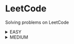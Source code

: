 # LeetCode
Solving problems on LeetCode
<details>
<summary>EASY</summary>

|Name|Problem|Solution|
|---|---|---|
|Add Binary|https://leetcode.com/problems/add-binary|<a href='https://github.com/savra/LeetCode/blob/master/src/main/java/com/hvdbs/leetcode/solution/java/AddBinary.java'>Add Binary</a>|
|Add Two Integers|https://leetcode.com/problems/add-two-integers/|<a href='https://github.com/savra/LeetCode/blob/master/src/main/java/com/hvdbs/leetcode/solution/java/AddTwoIntegers.java'>Add Two Integers</a>|
|Alternating Digit Sum|https://leetcode.com/problems/alternating-digit-sum/|<a href='https://github.com/savra/LeetCode/blob/master/src/main/java/com/hvdbs/leetcode/solution/java/AlternatingDigitSum.java'>Alternating Digit Sum</a>|
|A Number After a Double Reversal|https://leetcode.com/problems/a-number-after-a-double-reversal|<a href='https://github.com/savra/LeetCode/blob/master/src/main/java/com/hvdbs/leetcode/solution/java/ANumberAfterADoubleReversal.java'>A Number After a Double Reversal</a>|
|Array Partition|https://leetcode.com/problems/array-partition|<a href='https://github.com/savra/LeetCode/blob/master/src/main/java/com/hvdbs/leetcode/solution/java/ArrayPartition.java'>Array Partition</a>|
|Available Captures for Rook|https://leetcode.com/problems/available-captures-for-rook/|<a href='https://github.com/savra/LeetCode/blob/master/src/main/java/com/hvdbs/leetcode/solution/java/AvailableCapturesForRook.java'>Available Captures for Rook</a>|
|Average Salary Excluding the Minimum and Maximum Salary|https://leetcode.com/problems/average-salary-excluding-the-minimum-and-maximum-salary|<a href='https://github.com/savra/LeetCode/blob/master/src/main/java/com/hvdbs/leetcode/solution/java/AverageSalaryExcludingTheMinimumAndMaximumSalary.java'>Average Salary Excluding the Minimum and Maximum Salary</a>|
|Baseball Game|https://leetcode.com/problems/baseball-game|<a href='https://github.com/savra/LeetCode/blob/master/src/main/java/com/hvdbs/leetcode/solution/java/BaseballGame.java'>Baseball Game</a>|
|Binary Search|https://leetcode.com/problems/binary-search|<a href='https://github.com/savra/LeetCode/blob/master/src/main/java/com/hvdbs/leetcode/solution/java/BinarySearch.java'>Binary Search</a>|
|Binary Tree Inorder Traversal|https://leetcode.com/problems/binary-tree-inorder-traversal|<a href='https://github.com/savra/LeetCode/blob/master/src/main/java/com/hvdbs/leetcode/solution/java/BinaryTreeInorderTraversal.java'>Binary Tree Inorder Traversal</a>|
|Binary Tree Preorder Traversal|https://leetcode.com/problems/binary-tree-preorder-traversal|<a href='https://github.com/savra/LeetCode/blob/master/src/main/java/com/hvdbs/leetcode/solution/java/BinaryTreePreorderTraversal.java'>Binary Tree Preorder Traversal</a>|
|Build Array from Permutation|https://leetcode.com/problems/build-array-from-permutation/|<a href='https://github.com/savra/LeetCode/blob/master/src/main/java/com/hvdbs/leetcode/solution/java/BuildArrayFromPermutation.java'>Build Array from Permutation</a>|
|Calculate Delayed Arrival Time|https://leetcode.com/problems/calculate-delayed-arrival-time|<a href='https://github.com/savra/LeetCode/blob/master/src/main/java/com/hvdbs/leetcode/solution/java/CalculateDelayedArrivalTime.java'>Calculate Delayed Arrival Time</a>|
|Calculate Money in Leetcode Bank|https://leetcode.com/problems/calculate-money-in-leetcode-bank|<a href='https://github.com/savra/LeetCode/blob/master/src/main/java/com/hvdbs/leetcode/solution/java/CalculateMoneyInLeetcodeBank.java'>Calculate Money in Leetcode Bank</a>|
|Can Make Arithmetic Progression From Sequence|https://leetcode.com/problems/can-make-arithmetic-progression-from-sequence|<a href='https://github.com/savra/LeetCode/blob/master/src/main/java/com/hvdbs/leetcode/solution/java/CanMakeArithmeticProgressionFromSequence.java'>Can Make Arithmetic Progression From Sequence</a>|
|Can Place Flowers|https://leetcode.com/problems/can-place-flowers|<a href='https://github.com/savra/LeetCode/blob/master/src/main/java/com/hvdbs/leetcode/solution/java/CanPlaceFlowers.java'>Can Place Flowers</a>|
|Cells in a Range on an Excel Sheet|https://leetcode.com/problems/cells-in-a-range-on-an-excel-sheet/description/|<a href='https://github.com/savra/LeetCode/blob/master/src/main/java/com/hvdbs/leetcode/solution/java/CellsInARangeOnAnExcelSheet.java'>Cells in a Range on an Excel Sheet</a>|
|Check if All A's Appears Before All B's|https://leetcode.com/problems/check-if-all-as-appears-before-all-bs/|<a href='https://github.com/savra/LeetCode/blob/master/src/main/java/com/hvdbs/leetcode/solution/java/CheckIfAllAsAppearsBeforeAllBs.java'>Check if All A's Appears Before All B's</a>|
|Check if All Characters Have Equal Number of Occurrences|https://leetcode.com/problems/check-if-all-characters-have-equal-number-of-occurrences/|<a href='https://github.com/savra/LeetCode/blob/master/src/main/java/com/hvdbs/leetcode/solution/java/CheckIfAllCharactersHaveEqualNumberOfOccurrences.java'>Check if All Characters Have Equal Number of Occurrences</a>|
|Check if a String Is an Acronym of Words|https://leetcode.com/problems/check-if-a-string-is-an-acronym-of-words|<a href='https://github.com/savra/LeetCode/blob/master/src/main/java/com/hvdbs/leetcode/solution/java/CheckIfAStringIsAnAcronymOfWords.java'>Check if a String Is an Acronym of Words</a>|
|Check If It Is a Straight Line|https://leetcode.com/problems/check-if-it-is-a-straight-line|<a href='https://github.com/savra/LeetCode/blob/master/src/main/java/com/hvdbs/leetcode/solution/java/CheckIfItIsAStraightLine.java'>Check If It Is a Straight Line</a>|
|Check if Number Has Equal Digit Count and Digit Value|https://leetcode.com/problems/check-if-number-has-equal-digit-count-and-digit-value|<a href='https://github.com/savra/LeetCode/blob/master/src/main/java/com/hvdbs/leetcode/solution/java/CheckIfNumberHasEqualDigitCountAndDigitValue.java'>Check if Number Has Equal Digit Count and Digit Value</a>|
|Check if Numbers Are Ascending in a Sentence|https://leetcode.com/problems/check-if-numbers-are-ascending-in-a-sentence|<a href='https://github.com/savra/LeetCode/blob/master/src/main/java/com/hvdbs/leetcode/solution/java/CheckIfNumbersAreAscendingInASentence.java'>Check if Numbers Are Ascending in a Sentence</a>|
|Check if the Sentence Is Pangram|https://leetcode.com/problems/check-if-the-sentence-is-pangram/description/|<a href='https://github.com/savra/LeetCode/blob/master/src/main/java/com/hvdbs/leetcode/solution/java/CheckIfTheSentenceIsPangram.java'>Check if the Sentence Is Pangram</a>|
|Check If Two String Arrays are Equivalent|https://leetcode.com/problems/check-if-two-string-arrays-are-equivalent/|<a href='https://github.com/savra/LeetCode/blob/master/src/main/java/com/hvdbs/leetcode/solution/java/CheckIfTwoStringArraysAreEquivalent.java'>Check If Two String Arrays are Equivalent</a>|
|Check if Word Equals Summation of Two Words|https://leetcode.com/problems/check-if-word-equals-summation-of-two-words/|<a href='https://github.com/savra/LeetCode/blob/master/src/main/java/com/hvdbs/leetcode/solution/java/CheckIfWordEqualsSummationOfTwoWords.java'>Check if Word Equals Summation of Two Words</a>|
|Check If N and Its Double Exist|https://leetcode.com/problems/check-if-n-and-its-double-exist|<a href='https://github.com/savra/LeetCode/blob/master/src/main/java/com/hvdbs/leetcode/solution/java/CheckLfNAndItsDoubleExist.java'>Check If N and Its Double Exist</a>|
|Concatenation of Array|https://leetcode.com/problems/concatenation-of-array/|<a href='https://github.com/savra/LeetCode/blob/master/src/main/java/com/hvdbs/leetcode/solution/java/ConcatenationOfArray.java'>Concatenation of Array</a>|
|Contains Duplicate|https://leetcode.com/problems/contains-duplicate|<a href='https://github.com/savra/LeetCode/blob/master/src/main/java/com/hvdbs/leetcode/solution/java/ContainsDuplicate.java'>Contains Duplicate</a>|
|Contains Duplicate II|https://leetcode.com/problems/contains-duplicate-ii|<a href='https://github.com/savra/LeetCode/blob/master/src/main/java/com/hvdbs/leetcode/solution/java/ContainsDuplicateII.java'>Contains Duplicate II</a>|
|Convert Binary Number in a Linked List to Integer|https://leetcode.com/problems/convert-binary-number-in-a-linked-list-to-integer/|<a href='https://github.com/savra/LeetCode/blob/master/src/main/java/com/hvdbs/leetcode/solution/java/ConvertBinaryNumberInALinkedListToInteger.java'>Convert Binary Number in a Linked List to Integer</a>|
|Convert the Temperature|https://leetcode.com/problems/convert-the-temperature/description/|<a href='https://github.com/savra/LeetCode/blob/master/src/main/java/com/hvdbs/leetcode/solution/java/ConvertTheTemperature.java'>Convert the Temperature</a>|
|Count Asterisks|https://leetcode.com/problems/count-asterisks/|<a href='https://github.com/savra/LeetCode/blob/master/src/main/java/com/hvdbs/leetcode/solution/java/CountAsterisks.java'>Count Asterisks</a>|
|Count Common Words With One Occurrence|https://leetcode.com/problems/count-common-words-with-one-occurrence/|<a href='https://github.com/savra/LeetCode/blob/master/src/main/java/com/hvdbs/leetcode/solution/java/CountCommonWordsWithOneOccurrence.java'>Count Common Words With One Occurrence</a>|
|Count Equal and Divisible Pairs in an Array|https://leetcode.com/problems/count-equal-and-divisible-pairs-in-an-array/description/|<a href='https://github.com/savra/LeetCode/blob/master/src/main/java/com/hvdbs/leetcode/solution/java/CountEqualAndDivisiblePairsInAnArray.java'>Count Equal and Divisible Pairs in an Array</a>|
|Counting Bits|https://leetcode.com/problems/counting-bits|<a href='https://github.com/savra/LeetCode/blob/master/src/main/java/com/hvdbs/leetcode/solution/java/CountingBits.java'>Counting Bits</a>|
|Counting Words With a Given Prefix|https://leetcode.com/problems/counting-words-with-a-given-prefix/|<a href='https://github.com/savra/LeetCode/blob/master/src/main/java/com/hvdbs/leetcode/solution/java/CountingWordsWithAGivenPrefix.java'>Counting Words With a Given Prefix</a>|
|Count Items Matching a Rule|https://leetcode.com/problems/count-items-matching-a-rule/description/|<a href='https://github.com/savra/LeetCode/blob/master/src/main/java/com/hvdbs/leetcode/solution/java/CountItemsMatchingARule.java'>Count Items Matching a Rule</a>|
|Count Negative Numbers in a Sorted Matrix|https://leetcode.com/problems/count-negative-numbers-in-a-sorted-matrix|<a href='https://github.com/savra/LeetCode/blob/master/src/main/java/com/hvdbs/leetcode/solution/java/CountNegativeNumbersInASortedMatrix.java'>Count Negative Numbers in a Sorted Matrix</a>|
|Count Number of Pairs With Absolute Difference K|https://leetcode.com/problems/count-number-of-pairs-with-absolute-difference-k/description/|<a href='https://github.com/savra/LeetCode/blob/master/src/main/java/com/hvdbs/leetcode/solution/java/CountNumberOfPairsWithAbsoluteDifferenceK.java'>Count Number of Pairs With Absolute Difference K</a>|
|Count Odd Numbers in an Interval Range|https://leetcode.com/problems/count-odd-numbers-in-an-interval-range|<a href='https://github.com/savra/LeetCode/blob/master/src/main/java/com/hvdbs/leetcode/solution/java/CountOddNumbersInAnIntervalRange.java'>Count Odd Numbers in an Interval Range</a>|
|Count of Matches in Tournament|https://leetcode.com/problems/count-of-matches-in-tournament/description/|<a href='https://github.com/savra/LeetCode/blob/master/src/main/java/com/hvdbs/leetcode/solution/java/CountOfMatchesInTournament.java'>Count of Matches in Tournament</a>|
|Count Pairs Of Similar Strings|https://leetcode.com/problems/count-pairs-of-similar-strings|<a href='https://github.com/savra/LeetCode/blob/master/src/main/java/com/hvdbs/leetcode/solution/java/CountPairsOfSimilarStrings.java'>Count Pairs Of Similar Strings</a>|
|Count Pairs Whose Sum is Less than Target|https://leetcode.com/problems/count-pairs-whose-sum-is-less-than-target|<a href='https://github.com/savra/LeetCode/blob/master/src/main/java/com/hvdbs/leetcode/solution/java/CountPairsWhoseSumIsLessThanTarget.java'>Count Pairs Whose Sum is Less than Target</a>|
|Count Prefixes of a Given String|https://leetcode.com/problems/count-prefixes-of-a-given-string|<a href='https://github.com/savra/LeetCode/blob/master/src/main/java/com/hvdbs/leetcode/solution/java/CountPrefixesOfAGivenString.java'>Count Prefixes of a Given String</a>|
|Count Symmetric Integers|https://leetcode.com/problems/count-symmetric-integers|<a href='https://github.com/savra/LeetCode/blob/master/src/main/java/com/hvdbs/leetcode/solution/java/CountSymmetricIntegers.java'>Count Symmetric Integers</a>|
|Count the Digits That Divide a Number|https://leetcode.com/problems/count-the-digits-that-divide-a-number/description/|<a href='https://github.com/savra/LeetCode/blob/master/src/main/java/com/hvdbs/leetcode/solution/java/CountTheDigitsThatDivideANumber.java'>Count the Digits That Divide a Number</a>|
|Count the Number of Consistent Strings|https://leetcode.com/problems/count-the-number-of-consistent-strings/|<a href='https://github.com/savra/LeetCode/blob/master/src/main/java/com/hvdbs/leetcode/solution/java/CountTheNumberOfConsistentStrings.java'>Count the Number of Consistent Strings</a>|
|Count the Number of Vowel Strings in Range|https://leetcode.com/problems/count-the-number-of-vowel-strings-in-range/|<a href='https://github.com/savra/LeetCode/blob/master/src/main/java/com/hvdbs/leetcode/solution/java/CountTheNumberOfVowelStringsInRange.java'>Count the Number of Vowel Strings in Range</a>|
|Create Target Array in the Given Order|https://leetcode.com/problems/create-target-array-in-the-given-order/description/|<a href='https://github.com/savra/LeetCode/blob/master/src/main/java/com/hvdbs/leetcode/solution/java/CreateTargetArrayInTheGivenOrder.java'>Create Target Array in the Given Order</a>|
|Decode the Message|https://leetcode.com/problems/decode-the-message/|<a href='https://github.com/savra/LeetCode/blob/master/src/main/java/com/hvdbs/leetcode/solution/java/DecodeTheMessage.java'>Decode the Message</a>|
|Decode XORed Array|https://leetcode.com/problems/decode-xored-array/description/|<a href='https://github.com/savra/LeetCode/blob/master/src/main/java/com/hvdbs/leetcode/solution/java/DecodeXORedArray.java'>Decode XORed Array</a>|
|Decompress Run-Length Encoded List|https://leetcode.com/problems/decompress-run-length-encoded-list/|<a href='https://github.com/savra/LeetCode/blob/master/src/main/java/com/hvdbs/leetcode/solution/java/DecompressRunLengthEncodedList.java'>Decompress Run-Length Encoded List</a>|
|Defanging an IP Address|https://leetcode.com/problems/defanging-an-ip-address/|<a href='https://github.com/savra/LeetCode/blob/master/src/main/java/com/hvdbs/leetcode/solution/java/DefangingAnIPAddress.java'>Defanging an IP Address</a>|
|Design an Ordered Stream|https://leetcode.com/problems/design-an-ordered-stream/description/|<a href='https://github.com/savra/LeetCode/blob/master/src/main/java/com/hvdbs/leetcode/solution/java/DesignAnOrderedStream.java'>Design an Ordered Stream</a>|
|Design HashMap|https://leetcode.com/problems/design-hashmap|<a href='https://github.com/savra/LeetCode/blob/master/src/main/java/com/hvdbs/leetcode/solution/java/DesignHashMap.java'>Design HashMap</a>|
|Design HashSet|https://leetcode.com/problems/design-hashset|<a href='https://github.com/savra/LeetCode/blob/master/src/main/java/com/hvdbs/leetcode/solution/java/DesignHashSet.java'>Design HashSet</a>|
|Determine Color of a Chessboard Square|https://leetcode.com/problems/determine-color-of-a-chessboard-square/|<a href='https://github.com/savra/LeetCode/blob/master/src/main/java/com/hvdbs/leetcode/solution/java/DetermineColorOfAChessboardSquare.java'>Determine Color of a Chessboard Square</a>|
|Determine if String Halves Are Alike|https://leetcode.com/problems/determine-if-string-halves-are-alike/|<a href='https://github.com/savra/LeetCode/blob/master/src/main/java/com/hvdbs/leetcode/solution/java/DetermineIfStringHalvesAreAlike.java'>Determine if String Halves Are Alike</a>|
|Difference Between Element Sum and Digit Sum of an Array|https://leetcode.com/problems/difference-between-element-sum-and-digit-sum-of-an-array/|<a href='https://github.com/savra/LeetCode/blob/master/src/main/java/com/hvdbs/leetcode/solution/java/DifferenceBetweenElementSumAndDigitSumOfAnArray.java'>Difference Between Element Sum and Digit Sum of an Array</a>|
|DI String Match|https://leetcode.com/problems/di-string-match/|<a href='https://github.com/savra/LeetCode/blob/master/src/main/java/com/hvdbs/leetcode/solution/java/DiStringMatch.java'>DI String Match</a>|
|Divide Array Into Equal Pairs|https://leetcode.com/problems/divide-array-into-equal-pairs/|<a href='https://github.com/savra/LeetCode/blob/master/src/main/java/com/hvdbs/leetcode/solution/java/DivideArrayIntoEqualPairs.java'>Divide Array Into Equal Pairs</a>|
|Divisible and Non-divisible Sums Difference|https://leetcode.com/problems/divisible-and-non-divisible-sums-difference|<a href='https://github.com/savra/LeetCode/blob/master/src/main/java/com/hvdbs/leetcode/solution/java/DivisibleAndNonDivisibleSumsDifference.java'>Divisible and Non-divisible Sums Difference</a>|
|Evaluate Boolean Binary Tree|https://leetcode.com/problems/evaluate-boolean-binary-tree/solutions/|<a href='https://github.com/savra/LeetCode/blob/master/src/main/java/com/hvdbs/leetcode/solution/java/EvaluateBooleanBinaryTree.java'>Evaluate Boolean Binary Tree</a>|
|Faulty Keyboard|https://leetcode.com/problems/faulty-keyboard|<a href='https://github.com/savra/LeetCode/blob/master/src/main/java/com/hvdbs/leetcode/solution/java/FaultyKeyboard.java'>Faulty Keyboard</a>|
|Fibonacci Number|https://leetcode.com/problems/fibonacci-number/|<a href='https://github.com/savra/LeetCode/blob/master/src/main/java/com/hvdbs/leetcode/solution/java/FibonacciNumber.java'>Fibonacci Number</a>|
|Final Prices With a Special Discount in a Shop|https://leetcode.com/problems/final-prices-with-a-special-discount-in-a-shop/|<a href='https://github.com/savra/LeetCode/blob/master/src/main/java/com/hvdbs/leetcode/solution/java/FinalPricesWithASpecialDiscountInAShop.java'>Final Prices With a Special Discount in a Shop</a>|
|Final Value of Variable After Performing Operations|https://leetcode.com/problems/final-value-of-variable-after-performing-operations/|<a href='https://github.com/savra/LeetCode/blob/master/src/main/java/com/hvdbs/leetcode/solution/java/FinalValueOfVariableAfterPerformingOperations.java'>Final Value of Variable After Performing Operations</a>|
|Find All Numbers Disappeared in an Array|https://leetcode.com/problems/find-all-numbers-disappeared-in-an-array|<a href='https://github.com/savra/LeetCode/blob/master/src/main/java/com/hvdbs/leetcode/solution/java/FindAllNumbersDisappearedInAnArray.java'>Find All Numbers Disappeared in an Array</a>|
|Find Center of Star Graph|https://leetcode.com/problems/find-center-of-star-graph/description/|<a href='https://github.com/savra/LeetCode/blob/master/src/main/java/com/hvdbs/leetcode/solution/java/FindCenterOfStarGraph.java'>Find Center of Star Graph</a>|
|Find First Palindromic String in the Array|https://leetcode.com/problems/find-first-palindromic-string-in-the-array/|<a href='https://github.com/savra/LeetCode/blob/master/src/main/java/com/hvdbs/leetcode/solution/java/FindFirstPalindromicStringInTheArray.java'>Find First Palindromic String in the Array</a>|
|Find Greatest Common Divisor of Array|https://leetcode.com/problems/find-greatest-common-divisor-of-array/|<a href='https://github.com/savra/LeetCode/blob/master/src/main/java/com/hvdbs/leetcode/solution/java/FindGreatestCommonDivisorOfArray.java'>Find Greatest Common Divisor of Array</a>|
|Find Maximum Number of String Pairs|https://leetcode.com/problems/find-maximum-number-of-string-pairs|<a href='https://github.com/savra/LeetCode/blob/master/src/main/java/com/hvdbs/leetcode/solution/java/FindMaximumNumberOfStringPairs.java'>Find Maximum Number of String Pairs</a>|
|Find Nearest Point That Has the Same X or Y Coordinate|https://leetcode.com/problems/find-nearest-point-that-has-the-same-x-or-y-coordinate|<a href='https://github.com/savra/LeetCode/blob/master/src/main/java/com/hvdbs/leetcode/solution/java/FindNearestPointThatHasTheSameXOrYCoordinate.java'>Find Nearest Point That Has the Same X or Y Coordinate</a>|
|Find Numbers with Even Number of Digits|https://leetcode.com/problems/find-numbers-with-even-number-of-digits/|<a href='https://github.com/savra/LeetCode/blob/master/src/main/java/com/hvdbs/leetcode/solution/java/FindNumbersWithEvenNumberOfDigits.java'>Find Numbers with Even Number of Digits</a>|
|Find N Unique Integers Sum up to Zero|https://leetcode.com/problems/find-n-unique-integers-sum-up-to-zero/|<a href='https://github.com/savra/LeetCode/blob/master/src/main/java/com/hvdbs/leetcode/solution/java/FindNUniqueIntegersSumUpToZero.java'>Find N Unique Integers Sum up to Zero</a>|
|Find Pivot Index|https://leetcode.com/problems/find-pivot-index|<a href='https://github.com/savra/LeetCode/blob/master/src/main/java/com/hvdbs/leetcode/solution/java/FindPivotIndex.java'>Find Pivot Index</a>|
|Find Target Indices After Sorting Array|https://leetcode.com/problems/find-target-indices-after-sorting-array/|<a href='https://github.com/savra/LeetCode/blob/master/src/main/java/com/hvdbs/leetcode/solution/java/FindTargetIndicesAfterSortingArray.java'>Find Target Indices After Sorting Array</a>|
|Find the Array Concatenation Value|https://leetcode.com/problems/find-the-array-concatenation-value/|<a href='https://github.com/savra/LeetCode/blob/master/src/main/java/com/hvdbs/leetcode/solution/java/FindTheArrayConcatenationValue.java'>Find the Array Concatenation Value</a>|
|Find the Difference|https://leetcode.com/problems/find-the-difference|<a href='https://github.com/savra/LeetCode/blob/master/src/main/java/com/hvdbs/leetcode/solution/java/FindTheDifference.java'>Find the Difference</a>|
|Find the Difference of Two Arrays|https://leetcode.com/problems/find-the-difference-of-two-arrays|<a href='https://github.com/savra/LeetCode/blob/master/src/main/java/com/hvdbs/leetcode/solution/java/FindTheDifferenceOfTwoArrays.java'>Find the Difference of Two Arrays</a>|
|Find the Distinct Difference Array|https://leetcode.com/problems/find-the-distinct-difference-array|<a href='https://github.com/savra/LeetCode/blob/master/src/main/java/com/hvdbs/leetcode/solution/java/FindTheDistinctDifferenceArray.java'>Find the Distinct Difference Array</a>|
|Find the Highest Altitude|https://leetcode.com/problems/find-the-highest-altitude/description/|<a href='https://github.com/savra/LeetCode/blob/master/src/main/java/com/hvdbs/leetcode/solution/java/FindTheHighestAltitude.java'>Find the Highest Altitude</a>|
|Find the Index of the First Occurrence in a String|https://leetcode.com/problems/find-the-index-of-the-first-occurrence-in-a-string/description/|<a href='https://github.com/savra/LeetCode/blob/master/src/main/java/com/hvdbs/leetcode/solution/java/FindTheIndexOfTheFirstOccurrenceInAString.java'>Find the Index of the First Occurrence in a String</a>|
|Find the Maximum Achievable Number|https://leetcode.com/problems/find-the-maximum-achievable-number|<a href='https://github.com/savra/LeetCode/blob/master/src/main/java/com/hvdbs/leetcode/solution/java/FindTheMaximumAchievableNumber.java'>Find the Maximum Achievable Number</a>|
|Find Winner on a Tic Tac Toe Game|https://leetcode.com/problems/find-winner-on-a-tic-tac-toe-game|<a href='https://github.com/savra/LeetCode/blob/master/src/main/java/com/hvdbs/leetcode/solution/java/FindWinnerOnATicTacToeGame.java'>Find Winner on a Tic Tac Toe Game</a>|
|First Letter to Appear Twice|https://leetcode.com/problems/first-letter-to-appear-twice/|<a href='https://github.com/savra/LeetCode/blob/master/src/main/java/com/hvdbs/leetcode/solution/java/FirstLetterToAppearTwice.java'>First Letter to Appear Twice</a>|
|First Unique Character in a String|https://leetcode.com/problems/first-unique-character-in-a-string|<a href='https://github.com/savra/LeetCode/blob/master/src/main/java/com/hvdbs/leetcode/solution/java/FirstUniqueCharacterInAString.java'>First Unique Character in a String</a>|
|Fizz Buzz|https://leetcode.com/problems/fizz-buzz|<a href='https://github.com/savra/LeetCode/blob/master/src/main/java/com/hvdbs/leetcode/solution/java/FizzBuzz.java'>Fizz Buzz</a>|
|Generate a String With Characters That Have Odd Counts|https://leetcode.com/problems/generate-a-string-with-characters-that-have-odd-counts/description/|<a href='https://github.com/savra/LeetCode/blob/master/src/main/java/com/hvdbs/leetcode/solution/java/GenerateAStringWithCharactersThatHaveOddCounts.java'>Generate a String With Characters That Have Odd Counts</a>|
|Goal Parser Interpretation|https://leetcode.com/problems/goal-parser-interpretation/description/|<a href='https://github.com/savra/LeetCode/blob/master/src/main/java/com/hvdbs/leetcode/solution/java/GoalParserInterpretation.java'>Goal Parser Interpretation</a>|
|Goat Latin|https://leetcode.com/problems/goat-latin|<a href='https://github.com/savra/LeetCode/blob/master/src/main/java/com/hvdbs/leetcode/solution/java/GoatLatin.java'>Goat Latin</a>|
|Hamming Distance|https://leetcode.com/problems/hamming-distance|<a href='https://github.com/savra/LeetCode/blob/master/src/main/java/com/hvdbs/leetcode/solution/java/HammingDistance.java'>Hamming Distance</a>|
|Happy Number|https://leetcode.com/problems/happy-number|<a href='https://github.com/savra/LeetCode/blob/master/src/main/java/com/hvdbs/leetcode/solution/java/HappyNumber.java'>Happy Number</a>|
|Height Checker|https://leetcode.com/problems/height-checker|<a href='https://github.com/savra/LeetCode/blob/master/src/main/java/com/hvdbs/leetcode/solution/java/HeightChecker.java'>Height Checker</a>|
|How Many Numbers Are Smaller Than the Current Number|https://leetcode.com/problems/how-many-numbers-are-smaller-than-the-current-number|<a href='https://github.com/savra/LeetCode/blob/master/src/main/java/com/hvdbs/leetcode/solution/java/HowManyNumbersAreSmallerThanTheCurrentNumber.java'>How Many Numbers Are Smaller Than the Current Number</a>|
|Intersection of Two Arrays|https://leetcode.com/problems/intersection-of-two-arrays/|<a href='https://github.com/savra/LeetCode/blob/master/src/main/java/com/hvdbs/leetcode/solution/java/IntersectionOfTwoArrays.java'>Intersection of Two Arrays</a>|
|Intersection of Two Arrays II|https://leetcode.com/problems/intersection-of-two-arrays-ii|<a href='https://github.com/savra/LeetCode/blob/master/src/main/java/com/hvdbs/leetcode/solution/java/IntersectionOfTwoArraysII.java'>Intersection of Two Arrays II</a>|
|Intersection of Two Linked Lists|https://leetcode.com/problems/intersection-of-two-linked-lists|<a href='https://github.com/savra/LeetCode/blob/master/src/main/java/com/hvdbs/leetcode/solution/java/IntersectionOfTwoLinkedLists.java'>Intersection of Two Linked Lists</a>|
|Island Perimeter|https://leetcode.com/problems/island-perimeter/|<a href='https://github.com/savra/LeetCode/blob/master/src/main/java/com/hvdbs/leetcode/solution/java/IslandPerimeter.java'>Island Perimeter</a>|
|Isomorphic Strings|https://leetcode.com/problems/isomorphic-strings|<a href='https://github.com/savra/LeetCode/blob/master/src/main/java/com/hvdbs/leetcode/solution/java/IsomorphicStrings.java'>Isomorphic Strings</a>|
|Jewels and Stones|https://leetcode.com/problems/jewels-and-stones/|<a href='https://github.com/savra/LeetCode/blob/master/src/main/java/com/hvdbs/leetcode/solution/java/JewelsAndStones.java'>Jewels and Stones</a>|
|Keep Multiplying Found Values by Two|https://leetcode.com/problems/keep-multiplying-found-values-by-two/|<a href='https://github.com/savra/LeetCode/blob/master/src/main/java/com/hvdbs/leetcode/solution/java/KeepMultiplyingFoundValuesByTwo.java'>Keep Multiplying Found Values by Two</a>|
|Keyboard Row|https://leetcode.com/problems/keyboard-row/|<a href='https://github.com/savra/LeetCode/blob/master/src/main/java/com/hvdbs/leetcode/solution/java/KeyboardRow.java'>Keyboard Row</a>|
|Kids With the Greatest Number of Candies|https://leetcode.com/problems/kids-with-the-greatest-number-of-candies/|<a href='https://github.com/savra/LeetCode/blob/master/src/main/java/com/hvdbs/leetcode/solution/java/KidsWithTheGreatestNumberOfCandies.java'>Kids With the Greatest Number of Candies</a>|
|Kth Distinct String in an Array|https://leetcode.com/problems/kth-distinct-string-in-an-array|<a href='https://github.com/savra/LeetCode/blob/master/src/main/java/com/hvdbs/leetcode/solution/java/KthDistinctStringInAnArray.java'>Kth Distinct String in an Array</a>|
|Largest Number At Least Twice of Others|https://leetcode.com/problems/largest-number-at-least-twice-of-others/|<a href='https://github.com/savra/LeetCode/blob/master/src/main/java/com/hvdbs/leetcode/solution/java/LargestNumberAtLeastTwiceOfOthers.java'>Largest Number At Least Twice of Others</a>|
|Largest Perimeter Triangle|https://leetcode.com/problems/largest-perimeter-triangle|<a href='https://github.com/savra/LeetCode/blob/master/src/main/java/com/hvdbs/leetcode/solution/java/LargestPerimeterTriangle.java'>Largest Perimeter Triangle</a>|
|Largest Positive Integer That Exists With Its Negative|https://leetcode.com/problems/largest-positive-integer-that-exists-with-its-negative/|<a href='https://github.com/savra/LeetCode/blob/master/src/main/java/com/hvdbs/leetcode/solution/java/LargestPositiveIntegerThatExistsWithItsNegative.java'>Largest Positive Integer That Exists With Its Negative</a>|
|Leaf-Similar Trees|https://leetcode.com/problems/leaf-similar-trees/description/|<a href='https://github.com/savra/LeetCode/blob/master/src/main/java/com/hvdbs/leetcode/solution/java/LeafSimilarTrees.java'>Leaf-Similar Trees</a>|
|Lemonade Change|https://leetcode.com/problems/lemonade-change|<a href='https://github.com/savra/LeetCode/blob/master/src/main/java/com/hvdbs/leetcode/solution/java/LemonadeChange.java'>Lemonade Change</a>|
|Length of Last Word|https://leetcode.com/problems/length-of-last-word|<a href='https://github.com/savra/LeetCode/blob/master/src/main/java/com/hvdbs/leetcode/solution/java/LengthOfLastWord.java'>Length of Last Word</a>|
|Lexicographically Smallest Palindrome|https://leetcode.com/problems/lexicographically-smallest-palindrome|<a href='https://github.com/savra/LeetCode/blob/master/src/main/java/com/hvdbs/leetcode/solution/java/LexicographicallySmallestPalindrome.java'>Lexicographically Smallest Palindrome</a>|
|Linked List Cycle|https://leetcode.com/problems/linked-list-cycle|<a href='https://github.com/savra/LeetCode/blob/master/src/main/java/com/hvdbs/leetcode/solution/java/LinkedListCycle.java'>Linked List Cycle</a>|
|Longest Common Prefix|https://leetcode.com/problems/longest-common-prefix|<a href='https://github.com/savra/LeetCode/blob/master/src/main/java/com/hvdbs/leetcode/solution/java/LongestCommonPrefix.java'>Longest Common Prefix</a>|
|Longest Subsequence With Limited Sum|https://leetcode.com/problems/longest-subsequence-with-limited-sum/|<a href='https://github.com/savra/LeetCode/blob/master/src/main/java/com/hvdbs/leetcode/solution/java/LongestSubsequenceWithLimitedSum.java'>Longest Subsequence With Limited Sum</a>|
|Majority Element|https://leetcode.com/problems/majority-element|<a href='https://github.com/savra/LeetCode/blob/master/src/main/java/com/hvdbs/leetcode/solution/java/MajorityElement.java'>Majority Element</a>|
|Make Array Zero by Subtracting Equal Amounts|https://leetcode.com/problems/make-array-zero-by-subtracting-equal-amounts|<a href='https://github.com/savra/LeetCode/blob/master/src/main/java/com/hvdbs/leetcode/solution/java/MakeArrayZeroBySubtractingEqualAmounts.java'>Make Array Zero by Subtracting Equal Amounts</a>|
|Make Two Arrays Equal by Reversing Subarrays|https://leetcode.com/problems/make-two-arrays-equal-by-reversing-subarrays/|<a href='https://github.com/savra/LeetCode/blob/master/src/main/java/com/hvdbs/leetcode/solution/java/MakeTwoArraysEqualByReversingSubarrays.java'>Make Two Arrays Equal by Reversing Subarrays</a>|
|Matrix Diagonal Sum|https://leetcode.com/problems/matrix-diagonal-sum/description/|<a href='https://github.com/savra/LeetCode/blob/master/src/main/java/com/hvdbs/leetcode/solution/java/MatrixDiagonalSum.java'>Matrix Diagonal Sum</a>|
|Maximum 69 Number|https://leetcode.com/problems/maximum-69-number/|<a href='https://github.com/savra/LeetCode/blob/master/src/main/java/com/hvdbs/leetcode/solution/java/Maximum69Number.java'>Maximum 69 Number</a>|
|Maximum Count of Positive Integer and Negative Integer|https://leetcode.com/problems/maximum-count-of-positive-integer-and-negative-integer/|<a href='https://github.com/savra/LeetCode/blob/master/src/main/java/com/hvdbs/leetcode/solution/java/MaximumCountOfPositiveIntegerAndNegativeInteger.java'>Maximum Count of Positive Integer and Negative Integer</a>|
|Maximum Depth of Binary Tree|https://leetcode.com/problems/maximum-depth-of-binary-tree/|<a href='https://github.com/savra/LeetCode/blob/master/src/main/java/com/hvdbs/leetcode/solution/java/MaximumDepthOfBinaryTree.java'>Maximum Depth of Binary Tree</a>|
|Maximum Number of Balls in a Box|https://leetcode.com/problems/maximum-number-of-balls-in-a-box|<a href='https://github.com/savra/LeetCode/blob/master/src/main/java/com/hvdbs/leetcode/solution/java/MaximumNumberOfBallsInABox.java'>Maximum Number of Balls in a Box</a>|
|Maximum Number of Pairs in Array|https://leetcode.com/problems/maximum-number-of-pairs-in-array/|<a href='https://github.com/savra/LeetCode/blob/master/src/main/java/com/hvdbs/leetcode/solution/java/MaximumNumberOfPairsInArray.java'>Maximum Number of Pairs in Array</a>|
|Maximum Number of Words Found in Sentences|https://leetcode.com/problems/maximum-number-of-words-found-in-sentences/|<a href='https://github.com/savra/LeetCode/blob/master/src/main/java/com/hvdbs/leetcode/solution/java/MaximumNumberOfWordsFoundInSentences.java'>Maximum Number of Words Found in Sentences</a>|
|Maximum Number of Words You Can Type|https://leetcode.com/problems/maximum-number-of-words-you-can-type|<a href='https://github.com/savra/LeetCode/blob/master/src/main/java/com/hvdbs/leetcode/solution/java/MaximumNumberOfWordsYouCanType.java'>Maximum Number of Words You Can Type</a>|
|Maximum Odd Binary Number|https://leetcode.com/problems/maximum-odd-binary-number|<a href='https://github.com/savra/LeetCode/blob/master/src/main/java/com/hvdbs/leetcode/solution/java/MaximumOddBinaryNumber.java'>Maximum Odd Binary Number</a>|
|Maximum Product of Two Elements in an Array|https://leetcode.com/problems/maximum-product-of-two-elements-in-an-array/|<a href='https://github.com/savra/LeetCode/blob/master/src/main/java/com/hvdbs/leetcode/solution/java/MaximumProductOfTwoElementsInAnArray.java'>Maximum Product of Two Elements in an Array</a>|
|Maximum Sum With Exactly K Elements|https://leetcode.com/problems/maximum-sum-with-exactly-k-elements/|<a href='https://github.com/savra/LeetCode/blob/master/src/main/java/com/hvdbs/leetcode/solution/java/MaximumSumWithExactlyKElements.java'>Maximum Sum With Exactly K Elements</a>|
|Maximum Units on a Truck|https://leetcode.com/problems/maximum-units-on-a-truck|<a href='https://github.com/savra/LeetCode/blob/master/src/main/java/com/hvdbs/leetcode/solution/java/MaximumUnitsOnATruck.java'>Maximum Units on a Truck</a>|
|Maximum Value of a String in an Array|https://leetcode.com/problems/maximum-value-of-a-string-in-an-array/|<a href='https://github.com/savra/LeetCode/blob/master/src/main/java/com/hvdbs/leetcode/solution/java/MaximumValueOfAStringInAnArray.java'>Maximum Value of a String in an Array</a>|
|Merge Strings Alternately|https://leetcode.com/problems/merge-strings-alternately|<a href='https://github.com/savra/LeetCode/blob/master/src/main/java/com/hvdbs/leetcode/solution/java/MergeStringsAlternately.java'>Merge Strings Alternately</a>|
|Merge Two 2D Arrays by Summing Values|https://leetcode.com/problems/merge-two-2d-arrays-by-summing-values/|<a href='https://github.com/savra/LeetCode/blob/master/src/main/java/com/hvdbs/leetcode/solution/java/MergeTwo2DArraysBySummingValues.java'>Merge Two 2D Arrays by Summing Values</a>|
|Merge Two Sorted Lists|https://leetcode.com/problems/merge-two-sorted-lists|<a href='https://github.com/savra/LeetCode/blob/master/src/main/java/com/hvdbs/leetcode/solution/java/MergeTwoSortedLists.java'>Merge Two Sorted Lists</a>|
|Middle of the Linked List|https://leetcode.com/problems/middle-of-the-linked-list/description/|<a href='https://github.com/savra/LeetCode/blob/master/src/main/java/com/hvdbs/leetcode/solution/java/MiddleOfTheLinkedList.java'>Middle of the Linked List</a>|
|Minimize String Length|https://leetcode.com/problems/minimize-string-length|<a href='https://github.com/savra/LeetCode/blob/master/src/main/java/com/hvdbs/leetcode/solution/java/MinimizeStringLength.java'>Minimize String Length</a>|
|Minimum Absolute Difference|https://leetcode.com/problems/minimum-absolute-difference|<a href='https://github.com/savra/LeetCode/blob/master/src/main/java/com/hvdbs/leetcode/solution/java/MinimumAbsoluteDifference.java'>Minimum Absolute Difference</a>|
|Minimum Index Sum of Two Lists|https://leetcode.com/problems/minimum-index-sum-of-two-lists|<a href='https://github.com/savra/LeetCode/blob/master/src/main/java/com/hvdbs/leetcode/solution/java/MinimumIndexSumOfTwoLists.java'>Minimum Index Sum of Two Lists</a>|
|Minimum Number of Moves to Seat Everyone|https://leetcode.com/problems/minimum-number-of-moves-to-seat-everyone/|<a href='https://github.com/savra/LeetCode/blob/master/src/main/java/com/hvdbs/leetcode/solution/java/MinimumNumberOfMovesToSeatEveryone.java'>Minimum Number of Moves to Seat Everyone</a>|
|Minimum String Length After Removing Substrings|https://leetcode.com/problems/minimum-string-length-after-removing-substrings|<a href='https://github.com/savra/LeetCode/blob/master/src/main/java/com/hvdbs/leetcode/solution/java/MinimumStringLengthAfterRemovingSubstrings.java'>Minimum String Length After Removing Substrings</a>|
|Minimum Sum of Four Digit Number After Splitting Digits|https://leetcode.com/problems/minimum-sum-of-four-digit-number-after-splitting-digits/|<a href='https://github.com/savra/LeetCode/blob/master/src/main/java/com/hvdbs/leetcode/solution/java/MinimumSumOfFourDigitNumberAfterSplittingDigits.java'>Minimum Sum of Four Digit Number After Splitting Digits</a>|
|Minimum Value to Get Positive Step by Step Sum|https://leetcode.com/problems/minimum-value-to-get-positive-step-by-step-sum/|<a href='https://github.com/savra/LeetCode/blob/master/src/main/java/com/hvdbs/leetcode/solution/java/MinimumValueToGetPositiveStepByStepSum.java'>Minimum Value to Get Positive Step by Step Sum</a>|
|Monotonic Array|https://leetcode.com/problems/monotonic-array|<a href='https://github.com/savra/LeetCode/blob/master/src/main/java/com/hvdbs/leetcode/solution/java/MonotonicArray.java'>Monotonic Array</a>|
|Move Zeroes|https://leetcode.com/problems/move-zeroes/description/|<a href='https://github.com/savra/LeetCode/blob/master/src/main/java/com/hvdbs/leetcode/solution/java/MoveZeroes.java'>Move Zeroes</a>|
|N-ary Tree Postorder Traversal|https://leetcode.com/problems/n-ary-tree-postorder-traversal/description/|<a href='https://github.com/savra/LeetCode/blob/master/src/main/java/com/hvdbs/leetcode/solution/java/NaryTreePostorderTraversal.java'>N-ary Tree Postorder Traversal</a>|
|N-ary Tree Preorder Traversal|https://leetcode.com/problems/n-ary-tree-preorder-traversal|<a href='https://github.com/savra/LeetCode/blob/master/src/main/java/com/hvdbs/leetcode/solution/java/NaryTreePreorderTraversal.java'>N-ary Tree Preorder Traversal</a>|
|Neither Minimum nor Maximum|https://leetcode.com/problems/neither-minimum-nor-maximum|<a href='https://github.com/savra/LeetCode/blob/master/src/main/java/com/hvdbs/leetcode/solution/java/NeitherMinimumNorMaximum.java'>Neither Minimum nor Maximum</a>|
|Next Greater Element I|https://leetcode.com/problems/next-greater-element-i|<a href='https://github.com/savra/LeetCode/blob/master/src/main/java/com/hvdbs/leetcode/solution/java/NextGreaterElementI.java'>Next Greater Element I</a>|
|N-Repeated Element in Size 2N Array|https://leetcode.com/problems/n-repeated-element-in-size-2n-array/|<a href='https://github.com/savra/LeetCode/blob/master/src/main/java/com/hvdbs/leetcode/solution/java/NRepeatedElementInSize2NArray.java'>N-Repeated Element in Size 2N Array</a>|
|Number Complement|https://leetcode.com/problems/number-complement|<a href='https://github.com/savra/LeetCode/blob/master/src/main/java/com/hvdbs/leetcode/solution/java/NumberComplement.java'>Number Complement</a>|
|Number of 1 Bits|https://leetcode.com/problems/number-of-1-bits|<a href='https://github.com/savra/LeetCode/blob/master/src/main/java/com/hvdbs/leetcode/solution/java/NumberOf1Bits.java'>Number of 1 Bits</a>|
|Number of Arithmetic Triplets|https://leetcode.com/problems/number-of-arithmetic-triplets/description/|<a href='https://github.com/savra/LeetCode/blob/master/src/main/java/com/hvdbs/leetcode/solution/java/NumberOfArithmeticTriplets.java'>Number of Arithmetic Triplets</a>|
|Number of Common Factors|https://leetcode.com/problems/number-of-common-factors/description/|<a href='https://github.com/savra/LeetCode/blob/master/src/main/java/com/hvdbs/leetcode/solution/java/NumberOfCommonFactors.java'>Number of Common Factors</a>|
|Number of Employees Who Met the Target|https://leetcode.com/problems/number-of-employees-who-met-the-target/description/|<a href='https://github.com/savra/LeetCode/blob/master/src/main/java/com/hvdbs/leetcode/solution/java/NumberOfEmployeesWhoMetTheTarget.java'>Number of Employees Who Met the Target</a>|
|Number of Even and Odd Bits|https://leetcode.com/problems/number-of-even-and-odd-bits|<a href='https://github.com/savra/LeetCode/blob/master/src/main/java/com/hvdbs/leetcode/solution/java/NumberOfEvenAndOddBits.java'>Number of Even and Odd Bits</a>|
|Number of Good Pairs|https://leetcode.com/problems/number-of-good-pairs/|<a href='https://github.com/savra/LeetCode/blob/master/src/main/java/com/hvdbs/leetcode/solution/java/NumberOfGoodPairs.java'>Number of Good Pairs</a>|
|Number of Recent Calls|https://leetcode.com/problems/number-of-recent-calls|<a href='https://github.com/savra/LeetCode/blob/master/src/main/java/com/hvdbs/leetcode/solution/java/NumberOfRecentCalls.java'>Number of Recent Calls</a>|
|Number Of Rectangles That Can Form The Largest Square|https://leetcode.com/problems/number-of-rectangles-that-can-form-the-largest-square/|<a href='https://github.com/savra/LeetCode/blob/master/src/main/java/com/hvdbs/leetcode/solution/java/NumberOfRectanglesThatCanFormTheLargestSquare.java'>Number Of Rectangles That Can Form The Largest Square</a>|
|Number of Senior Citizens|https://leetcode.com/problems/number-of-senior-citizens|<a href='https://github.com/savra/LeetCode/blob/master/src/main/java/com/hvdbs/leetcode/solution/java/NumberOfSeniorCitizens.java'>Number of Senior Citizens</a>|
|Number of Steps to Reduce a Number to Zero|https://leetcode.com/problems/number-of-steps-to-reduce-a-number-to-zero/description/|<a href='https://github.com/savra/LeetCode/blob/master/src/main/java/com/hvdbs/leetcode/solution/java/NumberOfStepsToReduceANumberToZero.java'>Number of Steps to Reduce a Number to Zero</a>|
|Number of Strings That Appear as Substrings in Word|https://leetcode.com/problems/number-of-strings-that-appear-as-substrings-in-word/description/|<a href='https://github.com/savra/LeetCode/blob/master/src/main/java/com/hvdbs/leetcode/solution/java/NumberOfStringsThatAppearAsSubstringsInWord.java'>Number of Strings That Appear as Substrings in Word</a>|
|Number of Students Doing Homework at a Given Time|https://leetcode.com/problems/number-of-students-doing-homework-at-a-given-time|<a href='https://github.com/savra/LeetCode/blob/master/src/main/java/com/hvdbs/leetcode/solution/java/NumberOfStudentsDoingHomeworkAtAGivenTime.java'>Number of Students Doing Homework at a Given Time</a>|
|Number of Unequal Triplets in Array|https://leetcode.com/problems/number-of-unequal-triplets-in-array|<a href='https://github.com/savra/LeetCode/blob/master/src/main/java/com/hvdbs/leetcode/solution/java/NumberOfUnequalTripletsInArray.java'>Number of Unequal Triplets in Array</a>|
|Palindrome Linked List|https://leetcode.com/problems/palindrome-linked-list|<a href='https://github.com/savra/LeetCode/blob/master/src/main/java/com/hvdbs/leetcode/solution/java/PalindromeLinkedList.java'>Palindrome Linked List</a>|
|Palindrome Number|https://leetcode.com/problems/palindrome-number/|<a href='https://github.com/savra/LeetCode/blob/master/src/main/java/com/hvdbs/leetcode/solution/java/PalindromeNumber.java'>Palindrome Number</a>|
|Design Parking System|https://leetcode.com/problems/design-parking-system/|<a href='https://github.com/savra/LeetCode/blob/master/src/main/java/com/hvdbs/leetcode/solution/java/ParkingSystem.java'>Design Parking System</a>|
|Pascal's Triangle|https://leetcode.com/problems/pascals-triangle/|<a href='https://github.com/savra/LeetCode/blob/master/src/main/java/com/hvdbs/leetcode/solution/java/PascalsTriangle.java'>Pascal's Triangle</a>|
|Pascal's Triangle II|https://leetcode.com/problems/pascals-triangle-ii/|<a href='https://github.com/savra/LeetCode/blob/master/src/main/java/com/hvdbs/leetcode/solution/java/PascalsTriangleII.java'>Pascal's Triangle II</a>|
|Percentage of Letter in String|https://leetcode.com/problems/percentage-of-letter-in-string|<a href='https://github.com/savra/LeetCode/blob/master/src/main/java/com/hvdbs/leetcode/solution/java/PercentageOfLetterInString.java'>Percentage of Letter in String</a>|
|Plus One|https://leetcode.com/problems/plus-one|<a href='https://github.com/savra/LeetCode/blob/master/src/main/java/com/hvdbs/leetcode/solution/java/PlusOne.java'>Plus One</a>|
|Points That Intersect With Cars|https://leetcode.com/problems/points-that-intersect-with-cars|<a href='https://github.com/savra/LeetCode/blob/master/src/main/java/com/hvdbs/leetcode/solution/java/PointsThatIntersectWithCars.java'>Points That Intersect With Cars</a>|
|Power of Four|https://leetcode.com/problems/power-of-four|<a href='https://github.com/savra/LeetCode/blob/master/src/main/java/com/hvdbs/leetcode/solution/java/PowerOfFour.java'>Power of Four</a>|
|Prime Number of Set Bits in Binary Representation|https://leetcode.com/problems/prime-number-of-set-bits-in-binary-representation/|<a href='https://github.com/savra/LeetCode/blob/master/src/main/java/com/hvdbs/leetcode/solution/java/PrimeNumberOfSetBitsInBinaryRepresentation.java'>Prime Number of Set Bits in Binary Representation</a>|
|Range Sum of BST|https://leetcode.com/problems/range-sum-of-bst/|<a href='https://github.com/savra/LeetCode/blob/master/src/main/java/com/hvdbs/leetcode/solution/java/RangeSumOfBST.java'>Range Sum of BST</a>|
|Remove Duplicates from Sorted Array|https://leetcode.com/problems/remove-duplicates-from-sorted-array/|<a href='https://github.com/savra/LeetCode/blob/master/src/main/java/com/hvdbs/leetcode/solution/java/RemoveDuplicatesFromSortedArray.java'>Remove Duplicates from Sorted Array</a>|
|Remove Element|https://leetcode.com/problems/remove-element/|<a href='https://github.com/savra/LeetCode/blob/master/src/main/java/com/hvdbs/leetcode/solution/java/RemoveElement.java'>Remove Element</a>|
|Remove Linked List Elements|https://leetcode.com/problems/remove-linked-list-elements|<a href='https://github.com/savra/LeetCode/blob/master/src/main/java/com/hvdbs/leetcode/solution/java/RemoveLinkedListElements.java'>Remove Linked List Elements</a>|
|Remove Trailing Zeros From a String|https://leetcode.com/problems/remove-trailing-zeros-from-a-string|<a href='https://github.com/savra/LeetCode/blob/master/src/main/java/com/hvdbs/leetcode/solution/java/RemoveTrailingZerosFromAString.java'>Remove Trailing Zeros From a String</a>|
|Repeated Substring Pattern|https://leetcode.com/problems/repeated-substring-pattern|<a href='https://github.com/savra/LeetCode/blob/master/src/main/java/com/hvdbs/leetcode/solution/java/RepeatedSubstringPattern.java'>Repeated Substring Pattern</a>|
|Replace All Digits with Characters|https://leetcode.com/problems/replace-all-digits-with-characters/description/|<a href='https://github.com/savra/LeetCode/blob/master/src/main/java/com/hvdbs/leetcode/solution/java/ReplaceAllDigitsWithCharacters.java'>Replace All Digits with Characters</a>|
|Replace Elements with Greatest Element on Right Side|https://leetcode.com/problems/replace-elements-with-greatest-element-on-right-side|<a href='https://github.com/savra/LeetCode/blob/master/src/main/java/com/hvdbs/leetcode/solution/java/ReplaceElementsWithGreatestElementOnRightSide.java'>Replace Elements with Greatest Element on Right Side</a>|
|Reverse Linked List|https://leetcode.com/problems/reverse-linked-list|<a href='https://github.com/savra/LeetCode/blob/master/src/main/java/com/hvdbs/leetcode/solution/java/ReverseLinkedList.java'>Reverse Linked List</a>|
|Reverse Prefix of Word|https://leetcode.com/problems/reverse-prefix-of-word/description/|<a href='https://github.com/savra/LeetCode/blob/master/src/main/java/com/hvdbs/leetcode/solution/java/ReversePrefixOfWord.java'>Reverse Prefix of Word</a>|
|Reverse String|https://leetcode.com/problems/reverse-string|<a href='https://github.com/savra/LeetCode/blob/master/src/main/java/com/hvdbs/leetcode/solution/java/ReverseString.java'>Reverse String</a>|
|Reverse Words in a String III|https://leetcode.com/problems/reverse-words-in-a-string-iii/description/|<a href='https://github.com/savra/LeetCode/blob/master/src/main/java/com/hvdbs/leetcode/solution/java/ReverseWordsInAStringIII.java'>Reverse Words in a String III</a>|
|Richest Customer Wealth|https://leetcode.com/problems/richest-customer-wealth/|<a href='https://github.com/savra/LeetCode/blob/master/src/main/java/com/hvdbs/leetcode/solution/java/RichestCustomerWealth.java'>Richest Customer Wealth</a>|
|Rings and Rods|https://leetcode.com/problems/rings-and-rods/description/|<a href='https://github.com/savra/LeetCode/blob/master/src/main/java/com/hvdbs/leetcode/solution/java/RingsAndRods.java'>Rings and Rods</a>|
|Robot Return to Origin|https://leetcode.com/problems/robot-return-to-origin|<a href='https://github.com/savra/LeetCode/blob/master/src/main/java/com/hvdbs/leetcode/solution/java/RobotReturnToOrigin.java'>Robot Return to Origin</a>|
|Roman to Integer|https://leetcode.com/problems/roman-to-integer|<a href='https://github.com/savra/LeetCode/blob/master/src/main/java/com/hvdbs/leetcode/solution/java/RomanToInteger.java'>Roman to Integer</a>|
|Root Equals Sum of Children|https://leetcode.com/problems/root-equals-sum-of-children/|<a href='https://github.com/savra/LeetCode/blob/master/src/main/java/com/hvdbs/leetcode/solution/java/RootEqualsSumOfChildren.java'>Root Equals Sum of Children</a>|
|Row With Maximum Ones|https://leetcode.com/problems/row-with-maximum-ones/|<a href='https://github.com/savra/LeetCode/blob/master/src/main/java/com/hvdbs/leetcode/solution/java/RowWithMaximumOnes.java'>Row With Maximum Ones</a>|
|Running Sum of 1d Array|https://leetcode.com/problems/running-sum-of-1d-array/|<a href='https://github.com/savra/LeetCode/blob/master/src/main/java/com/hvdbs/leetcode/solution/java/RunningSumOf1dArray.java'>Running Sum of 1d Array</a>|
|Search in a Binary Search Tree|https://leetcode.com/problems/search-in-a-binary-search-tree/description/|<a href='https://github.com/savra/LeetCode/blob/master/src/main/java/com/hvdbs/leetcode/solution/java/SearchInABinarySearchTree.java'>Search in a Binary Search Tree</a>|
|Self Dividing Numbers|https://leetcode.com/problems/self-dividing-numbers/|<a href='https://github.com/savra/LeetCode/blob/master/src/main/java/com/hvdbs/leetcode/solution/java/SelfDividingNumbers.java'>Self Dividing Numbers</a>|
|Separate the Digits in an Array|https://leetcode.com/problems/separate-the-digits-in-an-array/description/|<a href='https://github.com/savra/LeetCode/blob/master/src/main/java/com/hvdbs/leetcode/solution/java/SeparateTheDigitsInAnArray.java'>Separate the Digits in an Array</a>|
|Shuffle String|https://leetcode.com/problems/shuffle-string/description/|<a href='https://github.com/savra/LeetCode/blob/master/src/main/java/com/hvdbs/leetcode/solution/java/ShuffleString.java'>Shuffle String</a>|
|Shuffle the Array|https://leetcode.com/problems/shuffle-the-array/|<a href='https://github.com/savra/LeetCode/blob/master/src/main/java/com/hvdbs/leetcode/solution/java/ShuffleTheArray.java'>Shuffle the Array</a>|
|Sign of the Product of an Array|https://leetcode.com/problems/sign-of-the-product-of-an-array|<a href='https://github.com/savra/LeetCode/blob/master/src/main/java/com/hvdbs/leetcode/solution/java/SignOfTheProductOfAnArray.java'>Sign of the Product of an Array</a>|
|Single Number|https://leetcode.com/problems/single-number|<a href='https://github.com/savra/LeetCode/blob/master/src/main/java/com/hvdbs/leetcode/solution/java/SingleNumber.java'>Single Number</a>|
|Smallest Even Multiple|https://leetcode.com/problems/smallest-even-multiple/|<a href='https://github.com/savra/LeetCode/blob/master/src/main/java/com/hvdbs/leetcode/solution/java/SmallestEvenMultiple.java'>Smallest Even Multiple</a>|
|Smallest Index With Equal Value|https://leetcode.com/problems/smallest-index-with-equal-value/|<a href='https://github.com/savra/LeetCode/blob/master/src/main/java/com/hvdbs/leetcode/solution/java/SmallestIndexWithEqualValue.java'>Smallest Index With Equal Value</a>|
|Sort Array by Increasing Frequency|https://leetcode.com/problems/sort-array-by-increasing-frequency|<a href='https://github.com/savra/LeetCode/blob/master/src/main/java/com/hvdbs/leetcode/solution/java/SortArrayByIncreasingFrequency.java'>Sort Array by Increasing Frequency</a>|
|Sort Array By Parity|https://leetcode.com/problems/sort-array-by-parity/|<a href='https://github.com/savra/LeetCode/blob/master/src/main/java/com/hvdbs/leetcode/solution/java/SortArrayByParity.java'>Sort Array By Parity</a>|
|Sorting the Sentence|https://leetcode.com/problems/sorting-the-sentence/description/|<a href='https://github.com/savra/LeetCode/blob/master/src/main/java/com/hvdbs/leetcode/solution/java/SortingTheSentence.java'>Sorting the Sentence</a>|
|Sort Integers by The Number of 1 Bits|https://leetcode.com/problems/sort-integers-by-the-number-of-1-bits/|<a href='https://github.com/savra/LeetCode/blob/master/src/main/java/com/hvdbs/leetcode/solution/java/SortIntegersByTheNumberOf1Bits.java'>Sort Integers by The Number of 1 Bits</a>|
|Sort the People|https://leetcode.com/problems/sort-the-people/|<a href='https://github.com/savra/LeetCode/blob/master/src/main/java/com/hvdbs/leetcode/solution/java/SortThePeople.java'>Sort the People</a>|
|Split a String in Balanced Strings|https://leetcode.com/problems/split-a-string-in-balanced-strings/description/|<a href='https://github.com/savra/LeetCode/blob/master/src/main/java/com/hvdbs/leetcode/solution/java/SplitAStringInBalancedStrings.java'>Split a String in Balanced Strings</a>|
|Squares of a Sorted Array|https://leetcode.com/problems/squares-of-a-sorted-array/|<a href='https://github.com/savra/LeetCode/blob/master/src/main/java/com/hvdbs/leetcode/solution/java/SquaresOfASortedArray.java'>Squares of a Sorted Array</a>|
|Substrings of Size Three with Distinct Characters|https://leetcode.com/problems/substrings-of-size-three-with-distinct-characters|<a href='https://github.com/savra/LeetCode/blob/master/src/main/java/com/hvdbs/leetcode/solution/java/SubstringsOfSizeThreeWithDistinctCharacters.java'>Substrings of Size Three with Distinct Characters</a>|
|Subtract the Product and Sum of Digits of an Integer|https://leetcode.com/problems/subtract-the-product-and-sum-of-digits-of-an-integer/description/|<a href='https://github.com/savra/LeetCode/blob/master/src/main/java/com/hvdbs/leetcode/solution/java/SubtractTheProductAndSumOfDigitsOfAnInteger.java'>Subtract the Product and Sum of Digits of an Integer</a>|
|Sum Multiples|https://leetcode.com/problems/sum-multiples/|<a href='https://github.com/savra/LeetCode/blob/master/src/main/java/com/hvdbs/leetcode/solution/java/SumMultiples.java'>Sum Multiples</a>|
|Sum of Digits in Base K|https://leetcode.com/problems/sum-of-digits-in-base-k|<a href='https://github.com/savra/LeetCode/blob/master/src/main/java/com/hvdbs/leetcode/solution/java/SumOfDigitsInBaseK.java'>Sum of Digits in Base K</a>|
|Sum of Squares of Special Elements|https://leetcode.com/problems/sum-of-squares-of-special-elements|<a href='https://github.com/savra/LeetCode/blob/master/src/main/java/com/hvdbs/leetcode/solution/java/SumOfSquaresOfSpecialElements.java'>Sum of Squares of Special Elements</a>|
|Sum of Unique Elements|https://leetcode.com/problems/sum-of-unique-elements/|<a href='https://github.com/savra/LeetCode/blob/master/src/main/java/com/hvdbs/leetcode/solution/java/SumOfUniqueElements.java'>Sum of Unique Elements</a>|
|Sum of Values at Indices With K Set Bits|https://leetcode.com/problems/sum-of-values-at-indices-with-k-set-bits/|<a href='https://github.com/savra/LeetCode/blob/master/src/main/java/com/hvdbs/leetcode/solution/java/SumOfValuesAtIndicesWithKSetBits.java'>Sum of Values at Indices With K Set Bits</a>|
|The K Weakest Rows in a Matrix|https://leetcode.com/problems/the-k-weakest-rows-in-a-matrix|<a href='https://github.com/savra/LeetCode/blob/master/src/main/java/com/hvdbs/leetcode/solution/java/TheKWeakestRowsInAMatrix.java'>The K Weakest Rows in a Matrix</a>|
|Third Maximum Number|https://leetcode.com/problems/third-maximum-number|<a href='https://github.com/savra/LeetCode/blob/master/src/main/java/com/hvdbs/leetcode/solution/java/ThirdMaximumNumber.java'>Third Maximum Number</a>|
|To Lower Case|https://leetcode.com/problems/to-lower-case/description/|<a href='https://github.com/savra/LeetCode/blob/master/src/main/java/com/hvdbs/leetcode/solution/java/ToLowerCase.java'>To Lower Case</a>|
|Truncate Sentence|https://leetcode.com/problems/truncate-sentence/|<a href='https://github.com/savra/LeetCode/blob/master/src/main/java/com/hvdbs/leetcode/solution/java/TruncateSentence.java'>Truncate Sentence</a>|
|Two Furthest Houses With Different Colors|https://leetcode.com/problems/two-furthest-houses-with-different-colors|<a href='https://github.com/savra/LeetCode/blob/master/src/main/java/com/hvdbs/leetcode/solution/java/TwoFurthestHousesWithDifferentColors.java'>Two Furthest Houses With Different Colors</a>|
|Two Out of Three|https://leetcode.com/problems/two-out-of-three|<a href='https://github.com/savra/LeetCode/blob/master/src/main/java/com/hvdbs/leetcode/solution/java/TwoOutOfThree.java'>Two Out of Three</a>|
|Two Sum|https://leetcode.com/problems/two-sum/|<a href='https://github.com/savra/LeetCode/blob/master/src/main/java/com/hvdbs/leetcode/solution/java/TwoSum.java'>Two Sum</a>|
|Unique Morse Code Words|https://leetcode.com/problems/unique-morse-code-words/|<a href='https://github.com/savra/LeetCode/blob/master/src/main/java/com/hvdbs/leetcode/solution/java/UniqueMorseCodeWords.java'>Unique Morse Code Words</a>|
|Unique Number of Occurrences|https://leetcode.com/problems/unique-number-of-occurrences/|<a href='https://github.com/savra/LeetCode/blob/master/src/main/java/com/hvdbs/leetcode/solution/java/UniqueNumberOfOccurrences.java'>Unique Number of Occurrences</a>|
|Univalued Binary Tree|https://leetcode.com/problems/univalued-binary-tree/|<a href='https://github.com/savra/LeetCode/blob/master/src/main/java/com/hvdbs/leetcode/solution/java/UnivaluedBinaryTree.java'>Univalued Binary Tree</a>|
|Valid Anagram|https://leetcode.com/problems/valid-anagram|<a href='https://github.com/savra/LeetCode/blob/master/src/main/java/com/hvdbs/leetcode/solution/java/ValidAnagram.java'>Valid Anagram</a>|
|Valid Mountain Array|https://leetcode.com/problems/valid-mountain-array/|<a href='https://github.com/savra/LeetCode/blob/master/src/main/java/com/hvdbs/leetcode/solution/java/ValidMountainArray.java'>Valid Mountain Array</a>|
|Valid Parentheses|https://leetcode.com/problems/valid-parentheses|<a href='https://github.com/savra/LeetCode/blob/master/src/main/java/com/hvdbs/leetcode/solution/java/ValidParentheses.java'>Valid Parentheses</a>|
|XOR Operation in an Array|https://leetcode.com/problems/xor-operation-in-an-array/description/|<a href='https://github.com/savra/LeetCode/blob/master/src/main/java/com/hvdbs/leetcode/solution/java/XorOperationInAnArray.java'>XOR Operation in an Array</a>|
</details>
<details>
<summary>MEDIUM</summary>

|Name|Problem|Solution|
|---|---|---|
|Add Two Numbers|https://leetcode.com/problems/add-two-numbers|<a href='https://github.com/savra/LeetCode/blob/master/src/main/java/com/hvdbs/leetcode/solution/java/AddTwoNumbers.java'>Add Two Numbers</a>|
|Add Two Numbers II|https://leetcode.com/problems/add-two-numbers-ii/description/?envType=study-plan-v2&envId=programming-skills|<a href='https://github.com/savra/LeetCode/blob/master/src/main/java/com/hvdbs/leetcode/solution/java/AddTwoNumbersII.java'>Add Two Numbers II</a>|
|Copy List with Random Pointer|https://leetcode.com/problems/copy-list-with-random-pointer|<a href='https://github.com/savra/LeetCode/blob/master/src/main/java/com/hvdbs/leetcode/solution/java/CopyListWithRandomPointer.java'>Copy List with Random Pointer</a>|
|Daily Temperatures|https://leetcode.com/problems/daily-temperatures|<a href='https://github.com/savra/LeetCode/blob/master/src/main/java/com/hvdbs/leetcode/solution/java/DailyTemperatures.java'>Daily Temperatures</a>|
|Deepest Leaves Sum|https://leetcode.com/problems/deepest-leaves-sum/|<a href='https://github.com/savra/LeetCode/blob/master/src/main/java/com/hvdbs/leetcode/solution/java/DeepestLeavesSum.java'>Deepest Leaves Sum</a>|
|Design Circular Queue|https://leetcode.com/problems/design-circular-queue|<a href='https://github.com/savra/LeetCode/blob/master/src/main/java/com/hvdbs/leetcode/solution/java/DesignCircularQueue.java'>Design Circular Queue</a>|
|Design Linked List|https://leetcode.com/problems/design-linked-list/|<a href='https://github.com/savra/LeetCode/blob/master/src/main/java/com/hvdbs/leetcode/solution/java/DesignLinkedList.java'>Design Linked List</a>|
|Diagonal Traverse|https://leetcode.com/problems/diagonal-traverse|<a href='https://github.com/savra/LeetCode/blob/master/src/main/java/com/hvdbs/leetcode/solution/java/DiagonalTraverse.java'>Diagonal Traverse</a>|
|Evaluate Reverse Polish Notation|https://leetcode.com/problems/evaluate-reverse-polish-notation|<a href='https://github.com/savra/LeetCode/blob/master/src/main/java/com/hvdbs/leetcode/solution/java/EvaluateReversePolishNotation.java'>Evaluate Reverse Polish Notation</a>|
|Find The Original Array of Prefix Xor|https://leetcode.com/problems/find-the-original-array-of-prefix-xor/description/|<a href='https://github.com/savra/LeetCode/blob/master/src/main/java/com/hvdbs/leetcode/solution/java/FindTheOriginalArrayOfPrefixXor.java'>Find The Original Array of Prefix Xor</a>|
|Flatten a Multilevel Doubly Linked List|https://leetcode.com/problems/flatten-a-multilevel-doubly-linked-list|<a href='https://github.com/savra/LeetCode/blob/master/src/main/java/com/hvdbs/leetcode/solution/java/FlattenAMultilevelDoublyLinkedList.java'>Flatten a Multilevel Doubly Linked List</a>|
|Group Anagrams|https://leetcode.com/problems/group-anagrams/|<a href='https://github.com/savra/LeetCode/blob/master/src/main/java/com/hvdbs/leetcode/solution/java/GroupAnagrams.java'>Group Anagrams</a>|
|Insert Greatest Common Divisors in Linked List|https://leetcode.com/problems/insert-greatest-common-divisors-in-linked-list|<a href='https://github.com/savra/LeetCode/blob/master/src/main/java/com/hvdbs/leetcode/solution/java/InsertGreatestCommonDivisorsInLinkedList.java'>Insert Greatest Common Divisors in Linked List</a>|
|Integer Break|https://leetcode.com/problems/integer-break|<a href='https://github.com/savra/LeetCode/blob/master/src/main/java/com/hvdbs/leetcode/solution/java/IntegerBreak.java'>Integer Break</a>|
|Linked List Cycle II|https://leetcode.com/problems/linked-list-cycle-ii|<a href='https://github.com/savra/LeetCode/blob/master/src/main/java/com/hvdbs/leetcode/solution/java/LinkedListCycleII.java'>Linked List Cycle II</a>|
|Majority Element II|https://leetcode.com/problems/majority-element-ii|<a href='https://github.com/savra/LeetCode/blob/master/src/main/java/com/hvdbs/leetcode/solution/java/MajorityElementII.java'>Majority Element II</a>|
|Minimum Size Subarray Sum|https://leetcode.com/problems/minimum-size-subarray-sum|<a href='https://github.com/savra/LeetCode/blob/master/src/main/java/com/hvdbs/leetcode/solution/java/MinimumSizeSubarraySum.java'>Minimum Size Subarray Sum</a>|
|Min Stack|https://leetcode.com/problems/min-stack|<a href='https://github.com/savra/LeetCode/blob/master/src/main/java/com/hvdbs/leetcode/solution/java/MinStack.java'>Min Stack</a>|
|Multiply Strings|https://leetcode.com/problems/multiply-strings|<a href='https://github.com/savra/LeetCode/blob/master/src/main/java/com/hvdbs/leetcode/solution/java/MultiplyStrings.java'>Multiply Strings</a>|
|Number of Islands|https://leetcode.com/problems/number-of-islands|<a href='https://github.com/savra/LeetCode/blob/master/src/main/java/com/hvdbs/leetcode/solution/java/NumberOfIslands.java'>Number of Islands</a>|
|Odd Even Linked List|https://leetcode.com/problems/odd-even-linked-list|<a href='https://github.com/savra/LeetCode/blob/master/src/main/java/com/hvdbs/leetcode/solution/java/OddEvenLinkedList.java'>Odd Even Linked List</a>|
|Partitioning Into Minimum Number Of Deci-Binary Numbers|https://leetcode.com/problems/partitioning-into-minimum-number-of-deci-binary-numbers/description/|<a href='https://github.com/savra/LeetCode/blob/master/src/main/java/com/hvdbs/leetcode/solution/java/PartitioningIntoMinimumNumberOfDeciBinaryNumbers.java'>Partitioning Into Minimum Number Of Deci-Binary Numbers</a>|
|Remove Colored Pieces if Both Neighbors are the Same Color|https://leetcode.com/problems/remove-colored-pieces-if-both-neighbors-are-the-same-color/|<a href='https://github.com/savra/LeetCode/blob/master/src/main/java/com/hvdbs/leetcode/solution/java/RemoveColoredPiecesIfBothNeighborsAreTheSameColor.java'>Remove Colored Pieces if Both Neighbors are the Same Color</a>|
|Remove Nth Node From End of List|https://leetcode.com/problems/remove-nth-node-from-end-of-list|<a href='https://github.com/savra/LeetCode/blob/master/src/main/java/com/hvdbs/leetcode/solution/java/RemoveNthNodeFromEndOfList.java'>Remove Nth Node From End of List</a>|
|Reverse Words in a String|https://leetcode.com/problems/reverse-words-in-a-string|<a href='https://github.com/savra/LeetCode/blob/master/src/main/java/com/hvdbs/leetcode/solution/java/ReverseWordsInAString.java'>Reverse Words in a String</a>|
|Robot Bounded In Circle|https://leetcode.com/problems/robot-bounded-in-circle|<a href='https://github.com/savra/LeetCode/blob/master/src/main/java/com/hvdbs/leetcode/solution/java/RobotBoundedInCircle.java'>Robot Bounded In Circle</a>|
|Rotate Array|https://leetcode.com/problems/rotate-array|<a href='https://github.com/savra/LeetCode/blob/master/src/main/java/com/hvdbs/leetcode/solution/java/RotateArray.java'>Rotate Array</a>|
|Rotate List|https://leetcode.com/problems/rotate-list|<a href='https://github.com/savra/LeetCode/blob/master/src/main/java/com/hvdbs/leetcode/solution/java/RotateList.java'>Rotate List</a>|
|Set Matrix Zeroes|https://leetcode.com/problems/set-matrix-zeroes|<a href='https://github.com/savra/LeetCode/blob/master/src/main/java/com/hvdbs/leetcode/solution/java/SetMatrixZeroes.java'>Set Matrix Zeroes</a>|
|Spiral Matrix|https://leetcode.com/problems/spiral-matrix/|<a href='https://github.com/savra/LeetCode/blob/master/src/main/java/com/hvdbs/leetcode/solution/java/SpiralMatrix.java'>Spiral Matrix</a>|
|Strictly Palindromic Number|https://leetcode.com/problems/strictly-palindromic-number/description/|<a href='https://github.com/savra/LeetCode/blob/master/src/main/java/com/hvdbs/leetcode/solution/java/StrictlyPalindromicNumber.java'>Strictly Palindromic Number</a>|
|Subrectangle Queries|https://leetcode.com/problems/subrectangle-queries/description/|<a href='https://github.com/savra/LeetCode/blob/master/src/main/java/com/hvdbs/leetcode/solution/java/SubrectangleQueries.java'>Subrectangle Queries</a>|
|Swap Nodes in Pairs|https://leetcode.com/problems/swap-nodes-in-pairs|<a href='https://github.com/savra/LeetCode/blob/master/src/main/java/com/hvdbs/leetcode/solution/java/SwapNodesInPairs.java'>Swap Nodes in Pairs</a>|
|Two Sum II - Input Array Is Sorted|https://leetcode.com/problems/two-sum-ii-input-array-is-sorted|<a href='https://github.com/savra/LeetCode/blob/master/src/main/java/com/hvdbs/leetcode/solution/java/TwoSumIIInputArrayIsSorted.java'>Two Sum II - Input Array Is Sorted</a>|
</details>
